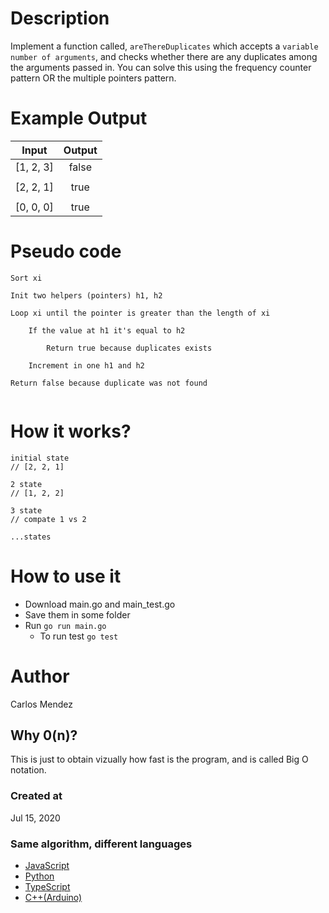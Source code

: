 # Description

Implement a function called, `areThereDuplicates` which accepts a `variable number of arguments`, and checks whether there are any duplicates among the arguments passed in. You can solve this using the frequency counter pattern OR the multiple pointers pattern.

# Example Output

| Input     | Output |
|:---------:|:------:|
| [1, 2, 3] | false  |
|           |        |
| [2, 2, 1] | true   |
|           |        |
| [0, 0, 0] | true   |

# Pseudo code

```
Sort xi

Init two helpers (pointers) h1, h2

Loop xi until the pointer is greater than the length of xi

    If the value at h1 it's equal to h2

        Return true because duplicates exists

    Increment in one h1 and h2

Return false because duplicate was not found
    
```

# How it works?

```
initial state
// [2, 2, 1]

2 state
// [1, 2, 2]

3 state
// compate 1 vs 2

...states
```

# How to use it

* Download main.go and main_test.go
* Save them in some folder
* Run `go run main.go`
	* To run test `go test`

# Author

Carlos Mendez

## Why 0(n)?

This is just to obtain vizually how fast is the program, and is called Big O notation.

### Created at 

Jul 15, 2020

### Same algorithm, different languages

* [JavaScript](https://github.com/cjairm/javascript/tree/master/Algorithms-JS/010_are_there_duplicates)
* [Python](https://github.com/cjairm/python/tree/master/Algoritms-Py/010_are_there_duplicates)
* [TypeScript](https://github.com/cjairm/typescript/tree/master/Algorithms-TS/010_are_there_duplicates)
* [C++(Arduino)](https://github.com/cjairm/arduino/tree/master/Algorithms-Cpp/010_are_there_duplicates)